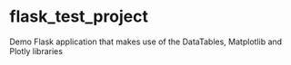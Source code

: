 # flask_test_project
Demo Flask application that makes use of the DataTables, Matplotlib and Plotly libraries
